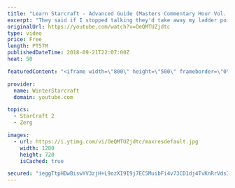 ```yaml
---
title: "Learn Starcraft - Advanced Guide (Masters Commentary Hour Vol. 1)"
excerpt: "They said if I stopped talking they'd take away my ladder points. Next one I upload will have more terran/toss blame RNGesus."
originalUrl: https://youtube.com/watch?v=OeQMTUZjdtc
type: video
price: Free
length: PT57M
publishedDateTime: 2018-09-21T22:07:00Z
heat: 50

featuredContent: "<iframe width=\"800\" height=\"500\" frameborder=\"0\" src=\"https://www.youtube.com/embed/OeQMTUZjdtc\" allow=\"accelerometer; autoplay; encrypted-media; gyroscope; picture-in-picture\" allowfullscreen></iframe>"

provider:
  name: WinterStarcraft
  domain: youtube.com

topics:
  - StarCraft 2
  - Zerg

images:
  - url: https://i.ytimg.com/vi/OeQMTUZjdtc/maxresdefault.jpg
    width: 1280
    height: 720
    isCached: true

secured: "ieggTtpHDwBiswYV3zjH+L9ozXI9I9j7EC5MuibFi4v73CD1dj4TvKnRrVds3Jts4S0H+OT+gTYjrLiV/g2D4hWMJw+ZY7yIAeTAjufYPW5vywkT7mmX7RqOFBOV+NDel1ZLj1yrefP1Ifo6XTDAuQx47Y2UvWowy1TxcoHuWydPr95GK/CQfQizplLoav1pgs2hEoAsqV8iHtt3BOanYhT/r126A3bQ10TQu3Pnj0x5KJkmMuL3absU7VFybWQEhQlqUibV8p+nZIPprpHLMT9nG3nKeAQU1pDJFVcjKvf/9ffuIl81HsxipEFhtmkuKf1sAaOorZ94Ya/VrW8RUPBSp6/MSbJzQQcCKCwxn/oYafWOsGsJgyPMSv+EmxczcmibtI+tzLxCIumEmfQPCzLak84NkH4xNt4hKnaMULY=;/xdDOPRwQn3vknB8Y7PKDQ=="
---
```


